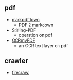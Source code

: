 
## pdf
+ [markpdfdown](https://github.com/jorben/markpdfdown)
    + PDF 2 markdown
+ [Stirling-PDF](https://github.com/Stirling-Tools/Stirling-PDF)
    + operation on pdf
+ [OCRmyPDF](https://github.com/ocrmypdf/OCRmyPDF)
    +  an OCR text layer on pdf


## crawler
+ [firecrawl](https://github.com/mendableai/firecrawl)